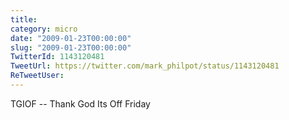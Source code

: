 ```yaml
---
title: 
category: micro
date: "2009-01-23T00:00:00"
slug: "2009-01-23T00:00:00"
TwitterId: 1143120481
TweetUrl: https://twitter.com/mark_philpot/status/1143120481
ReTweetUser: 
---
```


TGIOF -- Thank God Its Off Friday